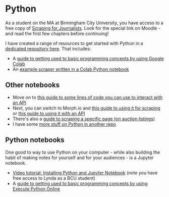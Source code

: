 # Python

As a student on the MA at Birmingham City University, you have access to a free copy of [Scraping for Journalists](https://leanpub.com/scrapingforjournalists). Look for the special link on Moodle - and read the first few chapters before continuing!

I have created a range of resources to get started with Python in a [dedicated repository here](https://github.com/paulbradshaw/pythonintro/). That includes:

* A [guide to getting used to basic programming concepts by using Google Colab](https://github.com/paulbradshaw/MED7369-Specialist-Investigative-Journalism/blob/master/python/pythonFirstStepsColab.ipynb)
* An [example scraper written in a Colab Python notebook](https://github.com/paulbradshaw/MED7369-Specialist-Investigative-Journalism/blob/master/python/anExampleScraper1page.ipynb)

## Other notebooks

* Move on to [this guide to some lines of code you can use to interact with an API](https://github.com/paulbradshaw/python_demo/blob/master/executepythononline.md)
* Next, you can switch to Morph.io and [this guide to using it for scraping](https://github.com/paulbradshaw/MED7369-Specialist-Investigative-Journalism/blob/master/python/1introtopython.ipynb) or [this guide to using it with an API](https://github.com/paulbradshaw/python_demo/blob/master/morphio.md)
* There's also a [guide to scraping a specific page (on auction listings)](https://github.com/paulbradshaw/MED7369-Specialist-Investigative-Journalism/blob/master/python/scrapingauctions.md)
* I have some [more stuff on Python in another repo](https://github.com/paulbradshaw/python_demo)

## Python notebooks

One good to way to use Python on your computer - while also building the habit of making notes for yourself and for your audiences - is a Jupyter notebook.

* [Video tutorial: Installing Python and Jupyter Notebook](https://www.lynda.com/Software-Development-tutorials/Installing-Python-Jupyter-Notebook/576698/605448-4.html) (note you have free access to Lynda as a BCU student)
* A [guide to getting used to basic programming concepts by using Execute Python Online](https://github.com/paulbradshaw/pythonintro/blob/master/execute_python_online.ipynb)
